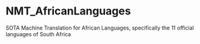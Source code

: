 # NMT_AfricanLanguages
SOTA Machine Translation for African Languages, specifically the 11 official languages of South Africa
